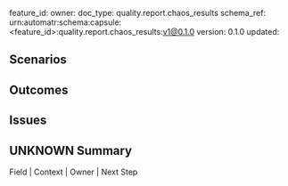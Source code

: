 feature_id: <feature-id>
owner: <team-or-person>
doc_type: quality.report.chaos_results
schema_ref: urn:automatr:schema:capsule:<feature_id>:quality.report.chaos_results:v1@0.1.0
version: 0.1.0
updated: <YYYY-MM-DD>

## Scenarios
<TBD>

## Outcomes
<TBD>

## Issues
<TBD>

## UNKNOWN Summary
Field | Context | Owner | Next Step
